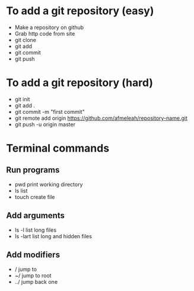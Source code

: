 # To add a git repository (easy)
- Make a repository on github
- Grab http code from site
- git clone
- git add
- git commit
- git push

# To add a git repository (hard)
- git init
- git add .
- git commit -m "first commit"
- git remote add origin https://github.com/afmeleah/repository-name.git
- git push -u origin master

# Terminal commands

## Run programs
- pwd print working directory
- ls list
- touch create file

## Add arguments
- ls -l list long files
- ls -lart list long and hidden files

## Add modifiers
- / jump to
- ~/ jump to root
- ../ jump back one
